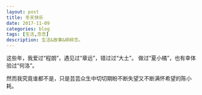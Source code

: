 ```yaml
---
layout: post
title: 冬天快乐
date: 2017-11-09
categories: blog
tags: [生活,念念]
description: 生活&故事&碎碎念。
---
```

这些年，我爱过“程朗”，遇见过“章远”，错过过“大土”。
做过“夏小橘”，也有幸体验过“何洛”。

然而我究竟谁都不是，只是芸芸众生中切切期盼不断失望又不断满怀希望的陈小耗。


